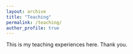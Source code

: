 ```yaml
---
layout: archive
title: "Teaching"
permalink: /teaching/
author_profile: true
---
```


This is my teaching experiences here. Thank you.
